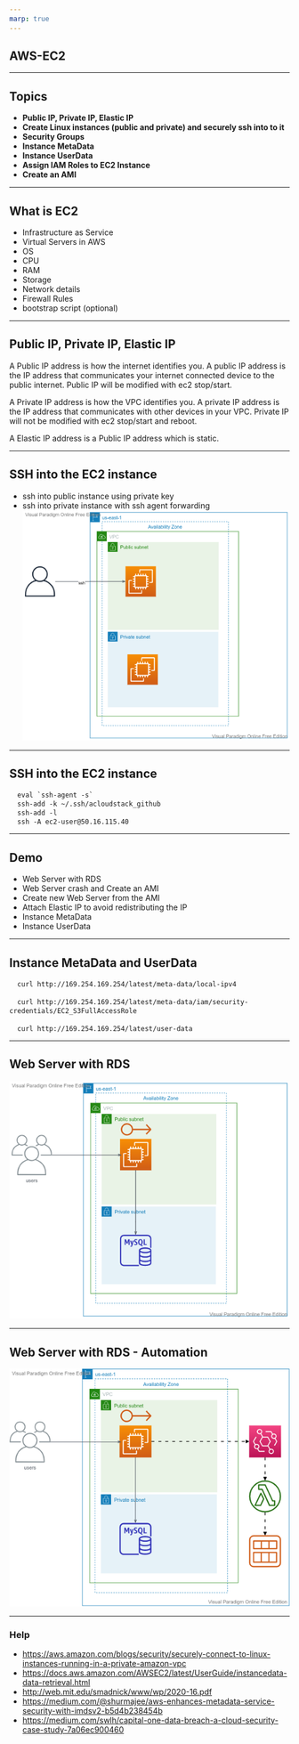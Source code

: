 ```yaml
---
marp: true
---
```


## AWS-EC2

---
## Topics
- **Public IP, Private IP, Elastic IP**
- **Create Linux instances (public and private) and securely ssh into to it**
- **Security Groups**
- **Instance MetaData**
- **Instance UserData**
- **Assign IAM Roles to EC2 Instance**
- **Create an AMI**
	
---
## What is EC2
- Infrastructure as Service
- Virtual Servers in AWS
- OS
- CPU
- RAM
- Storage
- Network details
- Firewall Rules
- bootstrap script (optional)
  
---

## Public IP, Private IP, Elastic IP
A Public IP address is how the internet identifies you. A public IP address is the IP address that communicates your internet connected device to the public internet. Public IP will be modified with ec2 stop/start.

A Private IP address is how the VPC identifies you. A private IP address is the IP address that communicates with other devices in your VPC. Private IP will not be modified with ec2 stop/start and reboot.

A Elastic IP address is a Public IP address which is static. 

---


## SSH into the EC2 instance
- ssh into public instance using private key
- ssh into private instance with ssh agent forwarding
![alt text right](./assets/private-ec2-ssh-key-forwarding.png "Public and Private instance")

---
## SSH into the EC2 instance

      eval `ssh-agent -s`
      ssh-add -k ~/.ssh/acloudstack_github
      ssh-add -l
      ssh -A ec2-user@50.16.115.40

---

## Demo 
- Web Server with RDS
- Web Server crash and Create an AMI
- Create new Web Server from the AMI
- Attach Elastic IP to avoid redistributing the IP
- Instance MetaData
- Instance UserData

---
## Instance MetaData and UserData

      curl http://169.254.169.254/latest/meta-data/local-ipv4
      
      curl http://169.254.169.254/latest/meta-data/iam/security-credentials/EC2_S3FullAccessRole

      curl http://169.254.169.254/latest/user-data
--- 
## Web Server with RDS
![alt text right](./assets/webserver-elastic-ip--rds.png "WebServer with RDS")

---
## Web Server with RDS - Automation
![alt text right](./assets/webserver-lambda-create-instance-from-ami.vpd.png "WebServer with RDS - Automation")

---

### Help

- https://aws.amazon.com/blogs/security/securely-connect-to-linux-instances-running-in-a-private-amazon-vpc
- https://docs.aws.amazon.com/AWSEC2/latest/UserGuide/instancedata-data-retrieval.html
- http://web.mit.edu/smadnick/www/wp/2020-16.pdf
- https://medium.com/@shurmajee/aws-enhances-metadata-service-security-with-imdsv2-b5d4b238454b
- https://medium.com/swlh/capital-one-data-breach-a-cloud-security-case-study-7a06ec900460

